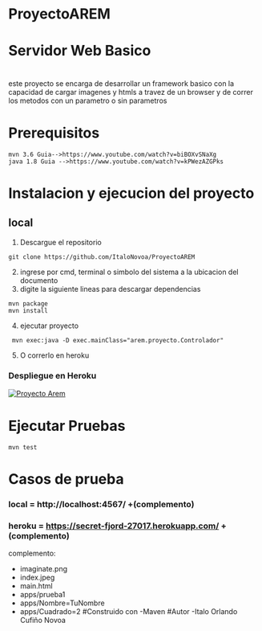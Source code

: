 # ProyectoAREM
# Servidor Web Basico
#
este proyecto se encarga de desarrollar un framework basico con la capacidad de cargar imagenes y htmls a travez de un browser y de correr los metodos con un parametro o sin parametros
#
# Prerequisitos
```
mvn 3.6 Guia-->https://www.youtube.com/watch?v=biBOXvSNaXg
java 1.8 Guia -->https://www.youtube.com/watch?v=kPWezAZGPks
```
#
# Instalacion y ejecucion del proyecto

## local


1. Descargue el repositorio
```
git clone https://github.com/ItaloNovoa/ProyectoAREM
```
2. ingrese por cmd, terminal o simbolo del sistema a la ubicacion del documento
3. digite la siguiente lineas para descargar dependencias
```
mvn package
mvn install
```
4. ejecutar proyecto
```
 mvn exec:java -D exec.mainClass="arem.proyecto.Controlador"
```
5. O correrlo en heroku

### Despliegue en  Heroku

[![Proyecto Arem](https://www.herokucdn.com/deploy/button.png)](https://secret-fjord-27017.herokuapp.com/)

# Ejecutar Pruebas
```
mvn test
```
# Casos de prueba
### local = http://localhost:4567/ +(complemento)
### heroku = https://secret-fjord-27017.herokuapp.com/ +(complemento)
 complemento:
 - imaginate.png
 - index.jpeg
 - main.html
 - apps/prueba1
 - apps/Nombre=TuNombre
 - apps/Cuadrado=2
#Construido con
-Maven 
#Autor
-Italo Orlando Cufiño Novoa
